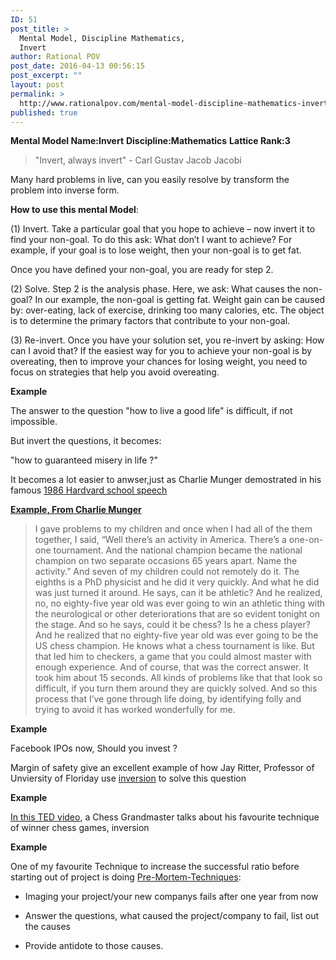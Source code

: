 ```yaml
---
ID: 51
post_title: >
  Mental Model, Discipline Mathematics,
  Invert
author: Rational POV
post_date: 2016-04-13 00:56:15
post_excerpt: ""
layout: post
permalink: >
  http://www.rationalpov.com/mental-model-discipline-mathematics-invert-2/
published: true
---
```

**Mental Model Name:Invert** **Discipline:Mathematics** **Lattice Rank:3**

> "Invert, always invert" - Carl Gustav Jacob Jacobi

Many hard problems in live, can you easily resolve by transform the problem into inverse form.

**How to use this mental Model**:

(1) Invert. Take a particular goal that you hope to achieve – now invert it to find your non-goal. To do this ask: What don’t I want to achieve? For example, if your goal is to lose weight, then your non-goal is to get fat.

Once you have defined your non-goal, you are ready for step 2.

(2) Solve. Step 2 is the analysis phase. Here, we ask: What causes the non-goal? In our example, the non-goal is getting fat. Weight gain can be caused by: over-eating, lack of exercise, drinking too many calories, etc. The object is to determine the primary factors that contribute to your non-goal.

(3) Re-invert. Once you have your solution set, you re-invert by asking: How can I avoid that? If the easiest way for you to achieve your non-goal is by overeating, then to improve your chances for losing weight, you need to focus on strategies that help you avoid overeating.

**Example**

The answer to the question "how to live a good life" is difficult, if not impossible.

But invert the questions, it becomes:

"how to guaranteed misery in life ?"

It becomes a lot easier to anwser,just as Charlie Munger demostrated in his famous [1986 Hardvard school speech][1]

**[Example, From Charlie Munger](http://www.hikingat45degrees.com/a-conversation-with-charlie-munger/)**

>I gave problems to my children and once when I had all of the them together, I said, “Well there’s an activity in America. There’s a one-on-one tournament. And the national champion became the national champion on two separate occasions 65 years apart. Name the activity.” And seven of my children could not remotely do it. The eighths is a PhD physicist and he did it very quickly. And what he did was just turned it around. He says, can it be athletic? And he realized, no, no eighty-five year old was ever going to win an athletic thing with the neurological or other deteriorations that are so evident tonight on the stage. And so he says, could it be chess? Is he a chess player? And he realized that no eighty-five year old was ever going to be the US chess champion. He knows what a chess tournament is like. But that led him to checkers, a game that you could almost master with enough experience. And of course, that was the correct answer. It took him about 15 seconds. All kinds of problems like that that look so difficult, if you turn them around they are quickly solved. And so this process that I’ve gone through life doing, by identifying folly and trying to avoid it has worked wonderfully for me.


**Example**

Facebook IPOs now, Should you invest ?

Margin of safety give an excellent example of how Jay Ritter, Professor of Unviersity of Floriday use [inversion][2] to solve this question

**Example**

[In this TED video][3], a Chess Grandmaster talks about his favourite technique of winner chess games, inversion

**Example**

One of my favourite Technique to increase the successful ratio before starting out of project is doing [Pre-Mortem-Techniques][4]:

*   Imaging your project/your new companys fails after one year from now

*   Answer the questions, what caused the project/company to fail, list out the causes

*   Provide antidote to those causes.

 [1]: http://www.biznews.com/thought-leaders/1986/06/13/charlie-mungers-speech-to-the-harvard-school-june-1986/
 [2]: http://amarginofsafety.com/2011/01/09/456/
 [3]: https://youtu.be/v34NqCbAA1c
 [4]: http://riskology.co/pre-mortem-technique/